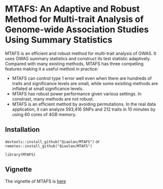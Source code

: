 # MTAFS: An Adaptive and Robust Method for Multi-trait Analysis of Genome-wide Association Studies Using Summary Statistics

MTAFS is an efficient and robust method for multi-trait analysis of GWAS. It uses GWAS summary statistics and construct its test statistic adaptively. Compared with many existing methods, MTAFS has three compelling features making it a useful method in practice:

- MTAFS can control type 1 error well even when there are hundreds of traits and significance levels are small, while some exisiting methods are inflated at small significance levels.
- MTAFS has robust power performance given various settings. In constrast, many methods are not robust.
- MTAFS is an efficient method by avoiding permutations. In the real data application, it can analyze 593,416 SNPs and 212 traits in 10 minutes by using 60 cores of 4GB memory.


## Installation

`devtools::install_github("Qiaolan/MTAFS")` or `remotes::install_github("Qiaolan/MTAFS")`

`library(MTAFS)`

## Vignette

The vignette of MTAFS is [here](http://htmlpreview.github.io/?https://github.com/Qiaolan/MTAFS/blob/main/index.html)
